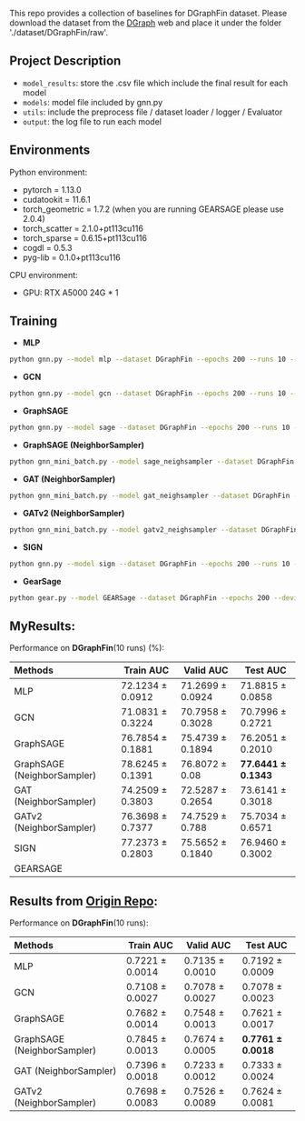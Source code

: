 This repo provides a collection of baselines for DGraphFin dataset. Please download the dataset from the [DGraph](http://dgraph.xinye.com) web and place it under the folder './dataset/DGraphFin/raw'.  

## Project Description
- `model_results`: store the .csv file which include the final result for each model
- `models`: model file included by gnn.py
- `utils`: include the preprocess file / dataset loader / logger / Evaluator
- `output`: the log file to run each model


## Environments
Python environment:  
- pytorch = 1.13.0
- cudatookit = 11.6.1
- torch_geometric = 1.7.2  (when you are running GEARSAGE please use 2.0.4)
- torch_scatter = 2.1.0+pt113cu116
- torch_sparse = 0.6.15+pt113cu116
- cogdl = 0.5.3
- pyg-lib = 0.1.0+pt113cu116

CPU environment:
- GPU: RTX A5000 24G  * 1


## Training

- **MLP**
```bash
python gnn.py --model mlp --dataset DGraphFin --epochs 200 --runs 10 --device 0
```

- **GCN**
```bash
python gnn.py --model gcn --dataset DGraphFin --epochs 200 --runs 10 --device 0
```

- **GraphSAGE**
```bash
python gnn.py --model sage --dataset DGraphFin --epochs 200 --runs 10 --device 0
```

- **GraphSAGE (NeighborSampler)**
```bash
python gnn_mini_batch.py --model sage_neighsampler --dataset DGraphFin --epochs 200 --runs 10 --device 0
```

- **GAT (NeighborSampler)**
```bash
python gnn_mini_batch.py --model gat_neighsampler --dataset DGraphFin --epochs 200 --runs 10 --device 0
```

- **GATv2 (NeighborSampler)**
```bash
python gnn_mini_batch.py --model gatv2_neighsampler --dataset DGraphFin --epochs 200 --runs 10 --device 0
```

- **SIGN**
```bash
python gnn.py --model sign --dataset DGraphFin --epochs 200 --runs 10 --device 0
```
- **GearSage**
```bash
python gear.py --model GEARSage --dataset DGraphFin --epochs 200 --device 0
```


## MyResults:
Performance on **DGraphFin**(10 runs) (%):

| Methods   | Train AUC  | Valid AUC  | Test AUC  |
|  :----  | ----  |  ---- | ---- |
| MLP | 72.1234 ± 0.0912 | 71.2699 ± 0.0924 | 71.8815 ± 0.0858 |
| GCN | 71.0831 ± 0.3224 | 70.7958 ± 0.3028 | 70.7996 ± 0.2721 |
| GraphSAGE| 76.7854 ± 0.1881  | 75.4739 ± 0.1894 | 76.2051 ± 0.2010 |
| GraphSAGE (NeighborSampler)  | 78.6245 ± 0.1391 | 76.8072 ± 0.08 | **77.6441 ± 0.1343** |
| GAT (NeighborSampler)        | 74.2509 ± 0.3803 | 72.5287 ± 0.2654 | 73.6141 ± 0.3018 |
| GATv2 (NeighborSampler)      | 76.3698 ± 0.7377 | 74.7529 ± 0.788 | 75.7034 ± 0.6571 |
| SIGN | 77.2373 ± 0.2803 | 75.5652 ± 0.1840 | 76.9460 ± 0.3002 |
| GEARSAGE | | |


## Results from [Origin Repo](https://github.com/DGraphXinye/DGraphFin_baseline):
Performance on **DGraphFin**(10 runs):

| Methods   | Train AUC  | Valid AUC  | Test AUC  |
|  :----  | ----  |  ---- | ---- |
| MLP | 0.7221 ± 0.0014 | 0.7135 ± 0.0010 | 0.7192 ± 0.0009 |
| GCN | 0.7108 ± 0.0027 | 0.7078 ± 0.0027 | 0.7078 ± 0.0023 |
| GraphSAGE| 0.7682 ± 0.0014 | 0.7548 ± 0.0013 | 0.7621 ± 0.0017 |
| GraphSAGE (NeighborSampler)  | 0.7845 ± 0.0013 | 0.7674 ± 0.0005 | **0.7761 ± 0.0018** |
| GAT (NeighborSampler)        | 0.7396 ± 0.0018 | 0.7233 ± 0.0012 | 0.7333 ± 0.0024 |
| GATv2 (NeighborSampler)      | 0.7698 ± 0.0083 | 0.7526 ± 0.0089 | 0.7624 ± 0.0081 |


